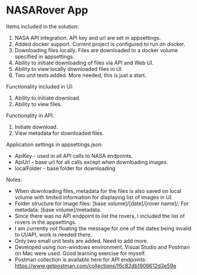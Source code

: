 # NASARover App


Items included in the solution:
1. NASA API integration. API key and url are set in appsettings.
2. Added docker support. Current project is configured to run on docker.
3. Downloading files locally. Files are downloaded to a docker volume specified in appsettings.
4. Ability to initiate downloading of files via API and Web UI. 
5. Ability to view locally downloaded files in UI. 
6. Two unit tests added. More needed, this is just a start.

Functionality included in UI: 
1. Ability to initiate download. 
2. Ability to view files. 

Functionality in API: 
1. Initiate download. 
2. View metadata for downloaded files. 

Application settings in appsettings.json: 
- ApiKey - used in all API calls to NASA endpoints. 
- ApiUrl - base url for all calls except when downloading images. 
- localFolder - base folder for downloading

Notes:
- When downloading files, metadata for the files is also saved on local volume with limited information for displaying list of images in UI.
- Folder structure for image files: [base volume]/[date]/[rover name]/. For metadata: [base volume]/metadata.
- Since there was no API endpoint to list the rovers, I included the list of rovers in the appsettings. 
- I am currently not floating the message for one of the dates being invalid to UI/API, work is needed there. 
- Only two small unit tests are added. Need to add more. 
- Developed using non-windows environment. Visual Studio and Postman on Mac were used. Good learning exercise for myself. 
- Postman collection is available here for API endpoints: https://www.getpostman.com/collections/f6c82db1906612d3e59e
